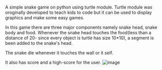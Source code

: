 A simple snake game on python using turtle module. Turtle module was oroginally developed to teach kids to code but it can be used to display graphics and make some easy games.

In this game there are three major components namely snake head, snake body and food. Whenever the snake head touches the food(less than a distance of 20- since every object is turtle has size 10*10), a segment is been added to the snake's head.

The snake die whenever it touches the wall or it self.

It also has score and a high-score for the user.
![image](https://user-images.githubusercontent.com/108135402/228814996-87124997-d86b-4736-8cbd-c7fc4f110610.png)
